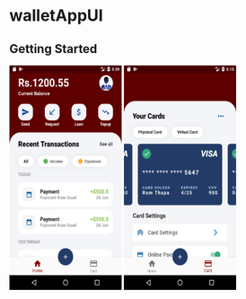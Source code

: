 # walletAppUI

## Getting Started

<img src="assets/home.png" width="200" height="400" /> <img src="assets/card.png" width="200" height="400" />



